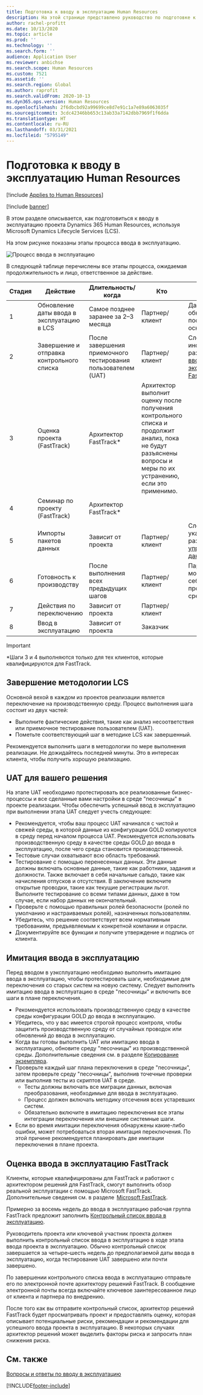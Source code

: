 ```yaml
---
title: Подготовка к вводу в эксплуатацию Human Resources
description: На этой странице представлено руководство по подготовке к вводу в эксплуатацию Dynamics 365 Human Resources.
author: rachel-profitt
ms.date: 10/13/2020
ms.topic: article
ms.prod: ''
ms.technology: ''
ms.search.form: ''
audience: Application User
ms.reviewer: anbichse
ms.search.scope: Human Resources
ms.custom: 7521
ms.assetid: ''
ms.search.region: Global
ms.author: raprofit
ms.search.validFrom: 2020-10-13
ms.dyn365.ops.version: Human Resources
ms.openlocfilehash: 2f6dbcbd92a99699ce8d7e91c1a7e89a6063035f
ms.sourcegitcommit: 3cdc42346bb653c13ab33a7142dbb7969f1f6dda
ms.translationtype: HT
ms.contentlocale: ru-RU
ms.lasthandoff: 03/31/2021
ms.locfileid: "5795149"
---
```

# <a name="prepare-for-human-resources-go-live"></a>Подготовка к вводу в эксплуатацию Human Resources

[!include [Applies to Human Resources](../includes/applies-to-hr.md)]

[!include [banner](../includes/banner.md)]

В этом разделе описывается, как подготовиться к вводу в эксплуатацию проекта Dynamics 365 Human Resources, используя Microsoft Dynamics Lifecycle Services (LCS). 

На этом рисунке показаны этапы процесса ввода в эксплуатацию. 

![Процесс ввода в эксплуатацию](./media/hr-admin-go-live-prepare-process.png)

В следующей таблице перечислены все этапы процесса, ожидаемая продолжительность и лицо, ответственное за действие.

| Стадия | Действие | Длительность/когда | Кто | Основание |
| --- | --- | --- | --- |--- |
| 1 | Обновление даты ввода в эксплуатацию в LCS | Самое позднее заранее за 2–3 месяца | Партнер/клиент | Даты вех должны обновляться на постоянной основе. |
| 2 | Завершение и отправка контрольного списка | После завершения приемочного тестирования пользователем (UAT) | Партнер/клиент | Следуйте инструкциям из раздела [Оценка ввода в эксплуатацию FastTrack](hr-admin-go-live-prepare.md#fasttrack-go-live-assessment). |
| 3 | Оценка проекта (FastTrack) | Архитектор FastTrack* | Архитектор выполнит оценку после получения контрольного списка и продолжит анализ, пока не будут разъяснены вопросы и меры по их устранению, если это применимо. |
| 4 | Семинар по проекту (FastTrack) | Архитектор FastTrack* | |
| 5 | Импорты пакетов данных | Зависит от проекта | Партнер/клиент | Следуйте указаниям в разделе [Обзор управления данными](https://docs.microsoft.com/dynamics365/fin-ops-core/dev-itpro/data-entities/data-entities-data-packages).|
| 6 | Готовность к производству | После выполнения всех предыдущих шагов | Партнер/клиент | Партнер/клиент могут взять на себя управление производственной средой.|
| 7 | Действия по переключению | Зависит от проекта | Партнер/клиент | |
| 8 | Ввод в эксплуатацию | Зависит от проекта | Заказчик | |

> [!IMPORTANT]
> *Шаги 3 и 4 выполняются только для тех клиентов, которые квалифицируются для FastTrack.

## <a name="completing-the-lcs-methodology"></a>Завершение методологии LCS

Основной вехой в каждом из проектов реализации является переключение на производственную среду. Процесс выполнения шага состоит из двух частей: 

- Выполните фактические действия, такие как анализ несоответствия или приемочное тестирование пользователем (UAT). 
- Пометьте соответствующий шаг в методике LCS как завершенный. 

Рекомендуется выполнить шаги в методологии по мере выполнения реализации. Не дожидайтесь последней минуты. Это в интересах клиента, чтобы получить хорошую реализацию. 

## <a name="uat-for-your-solution"></a>UAT для вашего решения

На этапе UAT необходимо протестировать все реализованные бизнес-процессы и все сделанные вами настройки в среде "песочницы" в проекте реализации. Чтобы обеспечить успешный ввод в эксплуатацию при выполнении этапа UAT следует учесть следующее: 

- Рекомендуется, чтобы ваш процесс UAT начинался с чистой и свежей среды, в которой данные из конфигурации GOLD копируются в среду перед началом процесса UAT. Рекомендуется использовать производственную среду в качестве среды GOLD до ввода в эксплуатацию, после чего среда становится производственной.
- Тестовые случаи охватывают всю область требований. 
- Тестирование с помощью перенесенных данных. Эти данные должны включать основные данные, такие как работники, задания и должности. Также включает в себя начальные сальдо, такие как начисления отпусков и отсутствия. В заключение включите открытые проводки, такие как текущие регистрации льгот. Выполните тестирование со всеми типами данных, даже в том случае, если набор данных не окончательный. 
- Проверьте с помощью правильных ролей безопасности (ролей по умолчанию и настраиваемых ролей), назначенных пользователям. 
- Убедитесь, что решение соответствует всем нормативным требованиям, предъявляемым к конкретной компании и отрасли. 
- Документируйте все функции и получите утверждение и подпись от клиента. 

## <a name="mock-go-live"></a>Имитация ввода в эксплуатацию

Перед вводом в уэксплуатацию необходимо выполнить имитацию ввода в эксплуатацию, чтобы протестировать шаги, необходимые для переключения со старых систем на новую систему. Следует выполнить имитацию ввода в эксплуатацию в среде "песочницы" и включить все шаги в плане переключения.

- Рекомендуется использовать производственную среду в качестве среды конфигурации GOLD до ввода в эксплуатацию.
- Убедитесь, что у вас имеется строгой процесс контроля, чтобы защитить производственную среду от случайных проводок или обновлений до ввода в эксплуатацию.
- Когда вы готовы выполнить UAT или имитацию ввода в эксплуатацию, обновите среду "песочницы" из производственной среды. Дополнительные сведения см. в разделе [Копирование экземпляра](hr-admin-setup-copy-instance.md).
- Проверьте каждый шаг плана переключения в среде "песочницы", затем проверьте среду "песочницы", выполнив точечные проверки или выполнив тесты из скриптов UAT в среде.
  - Тесты должны включать все миграции данных, включая преобразования, необходимые для ввода в эксплуатацию.
  - Процесс должен включать методику отсечения всех устаревших систем.
  - Обязательно включите в имитацию переключения все этапы интеграции переключения или внешние системные шаги.
- Если во время имитации переключения обнаружены какие-либо ошибки, может потребоваться вторая имитация переключения. По этой причине рекомендуется планировать две имитации переключения в плане проекта.

## <a name="fasttrack-go-live-assessment"></a>Оценка ввода в эксплуатацию FastTrack

Клиенты, которые квалифицированы для FastTrack и работают с архитектором решений для FastTrack, смогут выполнить обзор реальной эксплуатации с помощью Microsoft FastTrack. Дополнительные сведения см. в разделе  [Microsoft FastTrack](https://docs.microsoft.com/dynamics365/fin-ops-core/fin-ops/get-started/fasttrack-dynamics-365-overview). 

Примерно за восемь недель до ввода в эксплуатацию рабочая группа FastTrack предложит заполнить [Контрольный список ввода в эксплуатацию](https://go.microsoft.com/fwlink/?linkid=2146013).

Руководитель проекта или ключевой участник проекта должен выполнить контрольный список ввода в эксплуатацию в ходе этапа ввода проекта в эксплуатацию. Обычно контрольный список завершается за четыре–шесть недель до предполагаемой даты ввода в эксплуатацию, когда тестирование UAT завершено или почти завершено. 

По завершении контрольного списка ввода в эксплуатацию отправьте его по электронной почте архитектору решений FastTrack. В сообщение электронной почты всегда включайте ключевое заинтересованное лицо от клиента и партнера по внедрению. 

После того как вы отправите контрольный список, архитектор решений FastTrack будет просматривать проект и предоставлять оценку, которая описывает потенциальные риски, рекомендации и рекомендации для успешного ввода проекта в эксплуатацию. В некоторых случаях архитектор решений может выделить факторы риска и запросить план снижения риска. 

## <a name="see-also"></a>См. также

[Вопросы и ответы по вводу в эксплуатацию](hr-admin-go-live-faq.md)


[!INCLUDE[footer-include](../includes/footer-banner.md)]